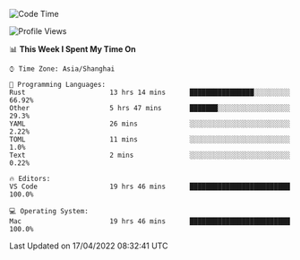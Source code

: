<!--START_SECTION:waka-->
![Code Time](http://img.shields.io/badge/Code%20Time-1%2C235%20hrs%2011%20mins-blue)

![Profile Views](http://img.shields.io/badge/Profile%20Views-19-blue)

📊 **This Week I Spent My Time On** 

```text
⌚︎ Time Zone: Asia/Shanghai

💬 Programming Languages: 
Rust                     13 hrs 14 mins      ████████████████░░░░░░░░░   66.92% 
Other                    5 hrs 47 mins       ███████░░░░░░░░░░░░░░░░░░   29.3% 
YAML                     26 mins             ░░░░░░░░░░░░░░░░░░░░░░░░░   2.22% 
TOML                     11 mins             ░░░░░░░░░░░░░░░░░░░░░░░░░   1.0% 
Text                     2 mins              ░░░░░░░░░░░░░░░░░░░░░░░░░   0.22%

🔥 Editors: 
VS Code                  19 hrs 46 mins      █████████████████████████   100.0%

💻 Operating System: 
Mac                      19 hrs 46 mins      █████████████████████████   100.0%

```


 Last Updated on 17/04/2022 08:32:41 UTC
<!--END_SECTION:waka-->
